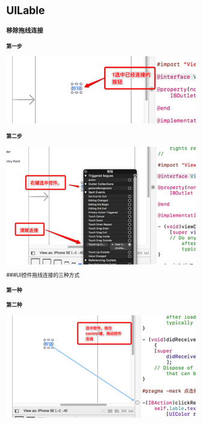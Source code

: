 # UILable

### 移除拖线连接

#### 第一步
![第一步](images/Snip20170722_9.png)

#### 第二步
![第二步](images/Snip20170722_11.png)
    
    

###UI控件拖线连接的三种方式

#### 第一种
    

#### 第二种
![第二步](images/Snip20170722_12.png)

